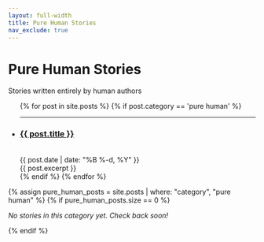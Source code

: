```yaml
---
layout: full-width
title: Pure Human Stories
nav_exclude: true
---
```


<h1 class="content-listing-header sans">Pure Human Stories</h1>
<p class="subtitle">Stories written entirely by human authors</p>

<ul class="content-listing">
  {% for post in site.posts %}
    {% if post.category == 'pure human' %}
      <li class="listing">
        <hr class="slender">
        <a href="{{ post.url | prepend: site.baseurl }}"><h3 class="contrast">{{ post.title }}</h3></a>
        <br><span class="smaller">{{ post.date | date: "%B %-d, %Y" }}</span><br/>
        <div>{{ post.excerpt }}</div>
      </li>
    {% endif %}
  {% endfor %}
</ul>

{% assign pure_human_posts = site.posts | where: "category", "pure human" %}
{% if pure_human_posts.size == 0 %}
<p><em>No stories in this category yet. Check back soon!</em></p>
{% endif %} 